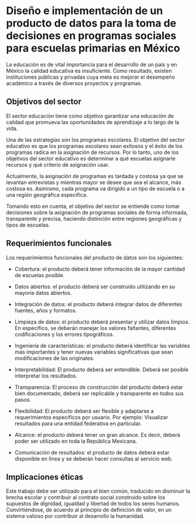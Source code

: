 # Diseño e implementación de un producto de datos para la toma de decisiones en programas sociales para escuelas primarias en México

La educación es de vital importancia para el desarrollo de un país y en México la calidad educativa es insuficiente. Como resultado, existen instituciones públicas y privadas cuya meta es mejorar el desempeño académico a través de diversos proyectos y programas.

## Objetivos del sector

El sector educación tiene como objetivo garantizar una educación de calidad que promueva las oportunidades de aprendizaje a lo largo de la vida. 

Una de las estrategias son los programas escolares. El objetivo del sector educativo es que los programas escolares sean exitosos y el éxito de los programas radica en la asignación de recursos. Por lo tanto, uno de los objetivos del sector educativo es determinar a qué escuelas asignarle recursos y qué criterio de asignación usar. 

Actualmente, la asignación de programas es tardada y costosa ya que se levantan entrevistas y mientras mayor se desee que sea el alcance, más costosa es. Asimismo, cada programa va dirigido a un tipo de escuela o a una región geográfica especifica.

Tomando esto en cuenta, el objetivo del sector se entiende como tomar decisiones sobre la asignación de programas sociales de forma informada, transparente y precisa, haciendo distinción entre regiones geográficas y tipos de escuelas.

## Requerimientos funcionales

Los requerimientos funcionales del producto de datos son los siguientes: 

* Cobertura: el producto deberá tener información de la mayor cantidad de escuelas posible. 

* Datos abiertos: el producto deberá ser construido utilizando en su mayoría datos abiertos. 
    
* Integración de datos: el producto deberá integrar datos de diferentes fuentes, años y formatos.
    
* Limpieza de datos: el producto deberá presentar y utilizar datos limpios. En especifico, se deberán manejar los valores faltantes, diferentes codificaciones y los errores tipográficos.
    
* Ingeniería de características: el producto deberá identificar las variables más importantes y tener nuevas variables significativas que sean modificaciones de las originales. 
    
* Interpretabilidad: El producto deberá ser entendible. Deberá ser posible interpretar los resultados.
    
* Transparencia: El proceso de construcción del producto deberá estar bien documentado, deberá ser replicable y transparente en todos sus pasos. 
    
* Flexibilidad:  El producto deberá ser flexible y adaptarse a requerimientos específicos por usuario. Por ejemplo: Visualizar resultados para una entidad federativa en particular.  
    
* Alcance: el producto deberá tener un gran alcance. Es decir, deberá poder ser utilizado en toda la República Mexicana.
    
* Comunicación de resultados: el producto de datos deberá estar disponible en línea y se deberán hacer consultas al servicio web. 


## Implicaciones éticas

Este trabajo debe ser utilizado para el bien común, traducido en disminuir la brecha escolar y contribuir al contrato social construido sobre los supuestos de dignidad, igualdad y libertad de todos los seres humanos. Convirtiéndose, de acuerdo al principio de definición de valor, en un sistema valioso por contribuir al desarrollo la humanidad.

